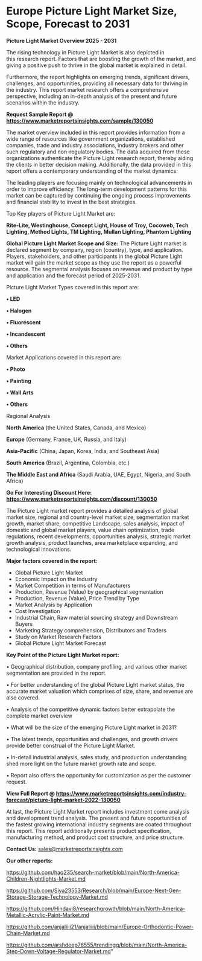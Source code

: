 # Europe Picture Light Market Size, Scope, Forecast to 2031

<Strong> Picture Light Market Overview 2025 - 2031</strong>

The rising technology in Picture Light Market is also depicted in this research report. Factors that are boosting the growth of the market, and giving a positive push to thrive in the global market is explained in detail.

Furthermore, the report highlights on emerging trends, significant drivers, challenges, and opportunities, providing all necessary data for thriving in the industry. This report market research offers a comprehensive perspective, including an in-depth analysis of the present and future scenarios within the industry.

<strong>Request Sample Report @ <a href=https://www.marketreportsinsights.com/sample/130050>https://www.marketreportsinsights.com/sample/130050</a></strong>

The market overview included in this report provides information from a wide range of resources like government organizations, established companies, trade and industry associations, industry brokers and other such regulatory and non-regulatory bodies. The data acquired from these organizations authenticate the Picture Light research report, thereby aiding the clients in better decision making. Additionally, the data provided in this report offers a contemporary understanding of the market dynamics.

The leading players are focusing mainly on technological advancements in order to improve efficiency. The long-term development patterns for this market can be captured by continuing the ongoing process improvements and financial stability to invest in the best strategies.

Top Key players of Picture Light Market are:

<strong>Rite-Lite, Westinghouse, Concept Light, House of Troy, Cocoweb, Tech Lighting, Method Lights, TM Lighting, Mullan Lighting, Phantom Lighting</strong>

<strong><b>Global Picture Light Market Scope and Size:</b></strong>
The Picture Light market is declared segment by company, region (country), type, and application. Players, stakeholders, and other participants in the global Picture Light market will gain the market scope as they use the report as a powerful resource. The segmental analysis focuses on revenue and product by type and application and the forecast period of 2025-2031.

Picture Light Market Types covered in this report are:

<strong>• LED

• Halogen

• Fluorescent

• Incandescent

• Others</strong>

Market Applications covered in this report are:

<strong>• Photo

• Painting

• Wall Arts

• Others</strong> 

Regional Analysis

<strong>North America</strong> (the United States, Canada, and Mexico)

<strong>Europe</strong> (Germany, France, UK, Russia, and Italy)

<strong>Asia-Pacific</strong> (China, Japan, Korea, India, and Southeast Asia)

<strong>South America</strong> (Brazil, Argentina, Colombia, etc.)

<strong>The Middle East and Africa</strong> (Saudi Arabia, UAE, Egypt, Nigeria, and South Africa)

<strong>Go For Interesting Discount Here: <a href=https://www.marketreportsinsights.com/discount/130050>https://www.marketreportsinsights.com/discount/130050</a></strong>

The Picture Light market report provides a detailed analysis of global market size, regional and country-level market size, segmentation market growth, market share, competitive Landscape, sales analysis, impact of domestic and global market players, value chain optimization, trade regulations, recent developments, opportunities analysis, strategic market growth analysis, product launches, area marketplace expanding, and technological innovations.

<strong><b>Major factors covered in the report:</b></strong>
<ul>
  <li>Global Picture Light Market </li>
  <li>Economic Impact on the Industry</li>
  <li>Market Competition in terms of Manufacturers</li>
  <li>Production, Revenue (Value) by geographical segmentation</li>
  <li>Production, Revenue (Value), Price Trend by Type</li>
  <li>Market Analysis by Application</li>
  <li>Cost Investigation</li>
  <li>Industrial Chain, Raw material sourcing strategy and Downstream Buyers</li>
  <li>Marketing Strategy comprehension, Distributors and Traders</li>
  <li>Study on Market Research Factors</li>
  <li>Global Picture Light Market Forecast</li>
</ul>

<strong><b>Key Point of the Picture Light Market report:</b></strong>

• Geographical distribution, company profiling, and various other market segmentation are provided in the report.

• For better understanding of the global Picture Light market status, the accurate market valuation which comprises of size, share, and revenue are also covered.

• Analysis of the competitive dynamic factors better extrapolate the complete market overview

• What will be the size of the emerging Picture Light market in 2031?

• The latest trends, opportunities and challenges, and growth drivers provide better construal of the Picture Light Market.

• In-detail industrial analysis, sales study, and production understanding shed more light on the future market growth rate and scope.

• Report also offers the opportunity for customization as per the customer request.

<strong><b>View Full Report @ <a href=https://www.marketreportsinsights.com/industry-forecast/picture-light-market-2022-130050>https://www.marketreportsinsights.com/industry-forecast/picture-light-market-2022-130050</a></b></strong>


At last, the Picture Light Market report includes investment come analysis and development trend analysis. The present and future opportunities of the fastest growing international industry segments are coated throughout this report. This report additionally presents product specification, manufacturing method, and product cost structure, and price structure.

<strong>Contact Us:</strong>
sales@marketreportsinsights.com

<strong>Our other reports:</strong>

<a href=https://github.com/haq235/search-market/blob/main/North-America-Children-Nightlights-Market.md>https://github.com/haq235/search-market/blob/main/North-America-Children-Nightlights-Market.md</a>

<a href=https://github.com/Siya23553/Research/blob/main/Europe-Next-Gen-Storage-Storage-Technology-Market.md>https://github.com/Siya23553/Research/blob/main/Europe-Next-Gen-Storage-Storage-Technology-Market.md</a>

<a href=https://github.com/Hindavi8/researchgrowth/blob/main/North-America-Metallic-Acrylic-Paint-Market.md>https://github.com/Hindavi8/researchgrowth/blob/main/North-America-Metallic-Acrylic-Paint-Market.md</a>

<a href=https://github.com/anjaliiii21/anjaliiii/blob/main/Europe-Orthodontic-Power-Chain-Market.md>https://github.com/anjaliiii21/anjaliiii/blob/main/Europe-Orthodontic-Power-Chain-Market.md</a>

<a href=https://github.com/arshdeep76555/trendingg/blob/main/North-America-Step-Down-Voltage-Regulator-Market.md>https://github.com/arshdeep76555/trendingg/blob/main/North-America-Step-Down-Voltage-Regulator-Market.md</a>"
